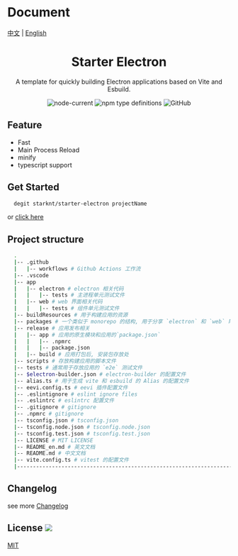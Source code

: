 # Document

[中文](./README.md) | [English](./README_en.md)

<h1 align="center">Starter Electron</h1>

<p align="center">A template for quickly building Electron applications based on Vite and Esbuild.</p>

<div align="center">

![node-current](https://img.shields.io/node/v/vite)
![npm type definitions](https://img.shields.io/npm/types/typescript)
![GitHub](https://img.shields.io/github/license/starknt/starter-electron)

</div>

## Feature

- Fast
- Main Process Reload
- minify
- typescript support

## Get Started

```bash
  degit starknt/starter-electron projectName
```

or [click here](https://github.com/starknt/starter-electron/generate)

## Project structure

```bash
  .
  |-- .github
  |   |-- workflows # Github Actions 工作流
  |-- .vscode
  |-- app
  |   |-- electron # electron 相关代码
  |   |   |-- tests # 主进程单元测试文件
  |   |-- web # web 界面相关代码
  |   |   |-- tests # 组件单元测试文件
  |-- buildResources # 用于构建应用的资源
  |-- packages # 一个类似于 monorepo 的结构, 用于分享 `electron` 和 `web` 环境中能共享代码
  |-- release # 应用发布相关
  |   |-- app # 应用的原生模块和应用的`package.json`
  |   |   |-- .npmrc
  |   |   |-- package.json
  |   |-- build # 应用打包后, 安装包存放处
  |-- scripts # 存放构建应用的脚本文件
  |-- tests # 通常用于存放应用的 `e2e` 测试文件
  |-- $electron-builder.json # electron-builder 的配置文件
  |-- alias.ts # 用于生成 vite 和 esbuild 的 Alias 的配置文件
  |-- eevi.config.ts # eevi 插件配置文件
  |-- .eslintignore # eslint ignore files
  |-- .eslintrc # eslintrc 配置文件
  |-- .gitignore # gitignore
  |-- .npmrc # gitignore
  |-- tsconfig.json # tsconfig.json
  |-- tsconfig.node.json # tsconfig.node.json
  |-- tsconfig.test.json # tsconfig.test.json
  |-- LICENSE # MIT LICENSE
  |-- README_en.md # 英文文档
  |-- README.md # 中文文档
  |-- vite.config.ts # vitest 的配置文件
  |------------------------------------------------------------------------------------------------
```

## Changelog

see more [Changelog](./CHANGELOG.md)

## License <img src="https://img.shields.io/badge/license-MIT-green" />

[MIT](./LICENSE)
